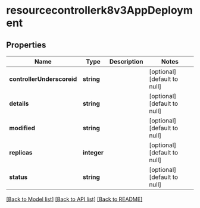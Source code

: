 # resourcecontrollerk8v3AppDeployment

## Properties
Name | Type | Description | Notes
------------ | ------------- | ------------- | -------------
**controllerUnderscoreid** | **string** |  | [optional] [default to null]
**details** | **string** |  | [optional] [default to null]
**modified** | **string** |  | [optional] [default to null]
**replicas** | **integer** |  | [optional] [default to null]
**status** | **string** |  | [optional] [default to null]

[[Back to Model list]](../README.md#documentation-for-models) [[Back to API list]](../README.md#documentation-for-api-endpoints) [[Back to README]](../README.md)


